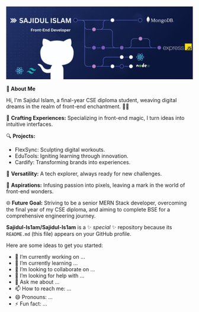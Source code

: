 
![The San Juan Mountains are beautiful!](https://raw.githubusercontent.com/Sajidul-Is1am/Sajidul-Is1am/main/SajidUl.png "San Juan Mountains")

**🌺 About Me**

Hi, I'm Sajidul Islam, a final-year CSE diploma student, weaving digital dreams in the realm of front-end enchantment. 🚀✨

🌟 **Crafting Experiences:** Specializing in front-end magic, I turn ideas into intuitive interfaces.

🔍 **Projects:**
- FlexSync: Sculpting digital workouts.
- EduTools: Igniting learning through innovation.
- Cardify: Transforming brands into experiences.

🌈 **Versatility:** A tech explorer, always ready for new challenges.

🚀 **Aspirations:** Infusing passion into pixels, leaving a mark in the world of front-end wonders.

🌐 **Future Goal:** Striving to be a senior MERN Stack developer, overcoming the final year of my CSE diploma, and aiming to complete BSE for a comprehensive engineering journey.


**Sajidul-Is1am/Sajidul-Is1am** is a ✨ _special_ ✨ repository because its `README.md` (this file) appears on your GitHub profile.

Here are some ideas to get you started:

- 🔭 I’m currently working on ...
- 🌱 I’m currently learning ...
- 👯 I’m looking to collaborate on ...
- 🤔 I’m looking for help with ...
- 💬 Ask me about ...
- 📫 How to reach me: ...
- 😄 Pronouns: ...
- ⚡ Fun fact: ...

